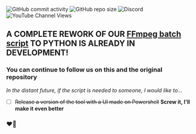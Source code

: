 ![GitHub commit activity](https://img.shields.io/github/commit-activity/m/Lunar-Creators/Lunar-Media-Director)
![GitHub repo size](https://img.shields.io/github/repo-size/Lunar-Creators/Lunar-Media-Director)
![Discord](https://img.shields.io/discord/683814496942424078?label=Discord)
![YouTube Channel Views](https://img.shields.io/youtube/channel/views/UCWoypHEOaTh6N9zwCtRzr0w?label=YouTube%20Views&style=flat-square)

## A COMPLETE REWORK OF OUR [FFmpeg batch script](https://github.com/Lunar-Creators/FFpepeg) TO PYTHON IS ALREADY IN DEVELOPMENT!
### You can continue to follow us on this and the original repository

*In the distant future, if the script is needed to someone, I would like to...*
 - [ ] ~~Release a version of the tool with a UI made on Powershell~~ **Screw it, I'll make it even better**

 ### :heart_on_fire:
